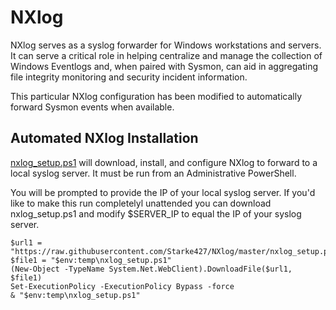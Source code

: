 # NXlog

NXlog serves as a syslog forwarder for Windows workstations and servers. It can serve a critical role in helping centralize and manage the collection of Windows Eventlogs and, when paired with Sysmon, can aid in aggregating file integrity monitoring and security incident information.

This particular NXlog configuration has been modified to automatically forward Sysmon events when available.

## Automated NXlog Installation

[nxlog_setup.ps1](https://raw.githubusercontent.com/Starke427/NXlog/master/nxlog_setup.ps1) will download, install, and configure NXlog to forward to a local syslog server. It must be run from an Administrative PowerShell.

You will be prompted to provide the IP of your local syslog server. If you'd like to make this run completelyl unattended you can download nxlog_setup.ps1 and modify $SERVER_IP to equal the IP of your syslog server.

```
$url1 = "https://raw.githubusercontent.com/Starke427/NXlog/master/nxlog_setup.ps1"
$file1 = "$env:temp\nxlog_setup.ps1"
(New-Object -TypeName System.Net.WebClient).DownloadFile($url1, $file1)
Set-ExecutionPolicy -ExecutionPolicy Bypass -force
& "$env:temp\nxlog_setup.ps1"
```
